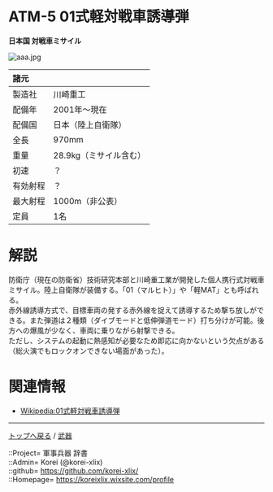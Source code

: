 # ATM-5 01式軽対戦車誘導弾
**日本国 対戦車ミサイル**

![aaa.jpg](https://bn02pap001files.storage.live.com/y4mPm89XaN7VDSp38CclJd826cf3b79-t23YP6c1HWVXtE3GfSBjfrhJZF2LvI-voX8JasEU6TH8hP7XFnS9yL9Q0C_FRKhZYJMbMOHFAkH1F1-_VltuVZyseNMz2bKlp6VmOMrvn9TNG1C86ZDwhHjSi142CCD8xtex--6gwb_GJ3lsSlB0dxMkCJsj-Ae4_Gw?width=640&height=462&cropmode=none)  
  


|諸元  |  |
|:--|:--|
|製造社  |川崎重工  |
|配備年  |2001年～現在  |
|配備国  |日本（陸上自衛隊）  |
|全長    |970mm  |
|重量    |28.9kg（ミサイル含む）  |
|初速    |？  |
|有効射程  |？  |
|最大射程  |1000m（非公表）  |
|定員    |1名  |


# 解説
防衛庁（現在の防衛省）技術研究本部と川崎重工業が開発した個人携行式対戦車ミサイル。陸上自衛隊が装備する。「01（マルヒト）」や「軽MAT」とも呼ばれる。  
赤外線誘導方式で、目標車両の発する赤外線を捉えて誘導するため撃ち放しができる。また弾道は２種類（ダイブモードと低伸弾道モード）打ち分けが可能。後方への爆風が少なく、車両に乗りながら射撃できる。  
ただし、システムの起動に熱感知が必要なため即応に向かないという欠点がある（総火演でもロックオンできない場面があった）。  


# 関連情報
* [Wikipedia:01式軽対戦車誘導弾](https://ja.wikipedia.org/wiki/01%E5%BC%8F%E8%BB%BD%E5%AF%BE%E6%88%A6%E8%BB%8A%E8%AA%98%E5%B0%8E%E5%BC%BE)


***
[トップへ戻る](/readme.md) / [武器](/wepon/readme.md)  
  
::Project= 軍事兵器 辞書  
::Admin= Korei (@korei-xlix)  
::github= https://github.com/korei-xlix/  
::Homepage= https://koreixlix.wixsite.com/profile  
